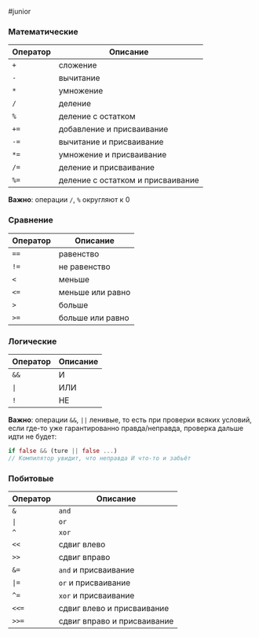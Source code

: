 #junior 
### Математические

|Оператор|Описание|
|---|---|
|`+`|сложение|
|`-`|вычитание|
|`*`|умножение|
|`/`|деление|
|`%`|деление с остатком|
|`+=`|добавление и присваивание|
|`-=`|вычитание и присваивание|
|`*=`|умножение и присваивание|
|`/=`|деление и присваивание|
|`%=`|деление с остатком и присваивание|

**Важно**: операции `/`, `%` округляют к 0

### Сравнение

|Оператор|Описание|
|---|---|
|`==`|равенство|
|`!=`|не равенство|
|`<`|меньше|
|`<=`|меньше или равно|
|`>`|больше|
|`>=`|больше или равно|

### Логические

|Оператор|Описание|
|---|---|
|`&&`|И|
|`\|`|ИЛИ|
|`!`|НЕ|

**Важно**: операции `&&`, `||` ленивые, то есть при проверки всяких условий, если где-то уже гарантированно правда/неправда, проверка дальше идти не будет:

```rust
if false && (ture || false ...) 
// Компилятор увидит, что неправда И что-то и забьёт
```

### Побитовые

|Оператор|Описание|
|---|---|
|`&`|`and`|
|`\|`|`or`|
|`^`|`xor`|
|`<<`|сдвиг влево|
|`>>`|сдвиг вправо|
|`&=`|`and` и присваивание|
|`\|=`|`or` и присваивание|
|`^=`|`xor` и присваивание|
|`<<=`|сдвиг влево и присваивание|
|`>>=`|сдвиг вправо и присваивание|